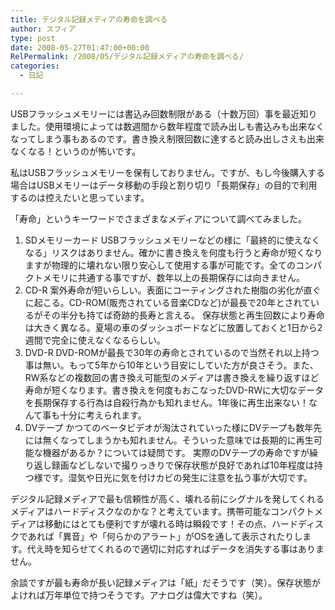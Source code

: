 ```yaml
---
title: デジタル記録メディアの寿命を調べる
author: スフィア
type: post
date: 2008-05-27T01:47:00+00:00
RelPermalink: /2008/05/デジタル記録メディアの寿命を調べる/
categories:
  - 日記

---
```

USBフラッシュメモリーには書込み回数制限がある（十数万回）事を最近知りました。使用環境によっては数週間から数年程度で読み出しも書込みも出来なくなってしまう事もあるのです。書き換え制限回数に達すると読み出しさえも出来なくなる！というのが怖いです。

私はUSBフラッシュメモリーを保有しておりません。ですが、もし今後購入する場合はUSBメモリーはデータ移動の手段と割り切り「長期保存」の目的で利用するのは控えたいと思っています。

「寿命」というキーワードでさまざまなメディアについて調べてみました。

1. SDメモリーカード
   USBフラッシュメモリーなどの様に「最終的に使えなくなる」リスクはありません。確かに書き換えを何度も行うと寿命が短くなりますが物理的に壊れない限り安心して使用する事が可能です。全てのコンパクトメモリに共通する事ですが、数年以上の長期保存には向きません。
1. CD-R
   案外寿命が短いらしい。表面にコーティングされた樹脂の劣化が直ぐに起こる。CD-ROM(販売されている音楽CDなど)が最長で20年とされているがその半分も持てば奇跡的長寿と言える。
   保存状態と再生回数により寿命は大きく異なる。夏場の車のダッシュボードなどに放置しておくと1日から2週間で完全に使えなくなるらしい。
1. DVD-R
   DVD-ROMが最長で30年の寿命とされているので当然それ以上持つ事は無い。もって5年から10年という目安にしていた方が良さそう。また、RW系などの複数回の書き換え可能型のメディアは書き換えを繰り返すほど寿命が短くなります。書き換えを何度もおこなったDVD-RWに大切なデータを長期保存する行為は自殺行為かも知れません。1年後に再生出来ない！なんて事も十分に考えられます。
1. DVテープ
   かつてのベータビデオが淘汰されていった様にDVテープも数年先には無くなってしまうかも知れません。そういった意味では長期的に再生可能な機器があるか？については疑問です。
   実際のDVテープの寿命ですが繰り返し録画などしないで撮りっきりで保存状態が良好であれば10年程度は持つ様です。湿気や日光に気を付けカビの発生に注意を払う事が大切です。

デジタル記録メディアで最も信頼性が高く、壊れる前にシグナルを発してくれるメディアはハードディスクなのかな？と考えています。携帯可能なコンパクトメディアは移動にはとても便利ですが壊れる時は瞬殺です！その点、ハードディスクであれば「異音」や「何らかのアラート」がOSを通して表示されたりします。代え時を知らせてくれるので適切に対応すればデータを消失する事はありません。

余談ですが最も寿命が長い記録メディアは「紙」だそうです（笑）。保存状態がよければ万年単位で持つそうです。アナログは偉大ですね（笑）。